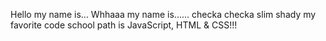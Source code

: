 Hello my name is... Whhaaa my name is...... checka checka slim shady
my favorite code school path is  JavaScript, HTML & CSS!!!